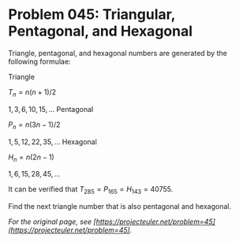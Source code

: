 # Problem 045: Triangular, Pentagonal, and Hexagonal

Triangle, pentagonal, and hexagonal numbers are generated by the following formulae:

Triangle
 
$T_n=n(n+1)/2$
 
$1, 3, 6, 10, 15, \dots$
Pentagonal
 
$P_n=n(3n - 1)/2$
 
$1, 5, 12, 22, 35, \dots$
Hexagonal
 
$H_n=n(2n - 1)$
 
$1, 6, 15, 28, 45, \dots$

It can be verified that $T_{285} = P_{165} = H_{143} = 40755$.

Find the next triangle number that is also pentagonal and hexagonal.

*For the original page, see [https://projecteuler.net/problem=45](https://projecteuler.net/problem=45).*
